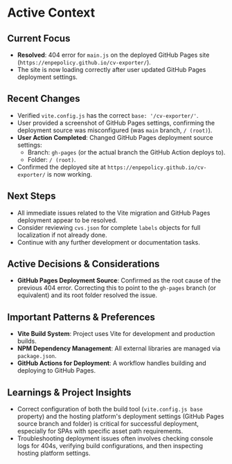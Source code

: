 # Active Context

## Current Focus

- **Resolved**: 404 error for `main.js` on the deployed GitHub Pages site (`https://enpepolicy.github.io/cv-exporter/`).
- The site is now loading correctly after user updated GitHub Pages deployment settings.

## Recent Changes

- Verified `vite.config.js` has the correct `base: '/cv-exporter/'`.
- User provided a screenshot of GitHub Pages settings, confirming the deployment source was misconfigured (was `main` branch, `/ (root)`).
- **User Action Completed**: Changed GitHub Pages deployment source settings:
    - Branch: `gh-pages` (or the actual branch the GitHub Action deploys to).
    - Folder: `/ (root)`.
- Confirmed the deployed site at `https://enpepolicy.github.io/cv-exporter/` is now working.

## Next Steps

- All immediate issues related to the Vite migration and GitHub Pages deployment appear to be resolved.
- Consider reviewing `cvs.json` for complete `labels` objects for full localization if not already done.
- Continue with any further development or documentation tasks.

## Active Decisions & Considerations

- **GitHub Pages Deployment Source**: Confirmed as the root cause of the previous 404 error. Correcting this to point to the `gh-pages` branch (or equivalent) and its root folder resolved the issue.

## Important Patterns & Preferences

- **Vite Build System**: Project uses Vite for development and production builds.
- **NPM Dependency Management**: All external libraries are managed via `package.json`.
- **GitHub Actions for Deployment**: A workflow handles building and deploying to GitHub Pages.

## Learnings & Project Insights

- Correct configuration of both the build tool (`vite.config.js base` property) and the hosting platform's deployment settings (GitHub Pages source branch and folder) is critical for successful deployment, especially for SPAs with specific asset path requirements.
- Troubleshooting deployment issues often involves checking console logs for 404s, verifying build configurations, and then inspecting hosting platform settings.
